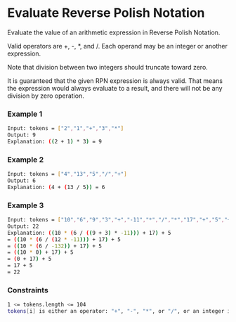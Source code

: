 # Evaluate Reverse Polish Notation

Evaluate the value of an arithmetic expression in Reverse Polish Notation.

Valid operators are +, -, *, and /. Each operand may be an integer or another expression.

Note that division between two integers should truncate toward zero. 

It is guaranteed that the given RPN expression is always valid. That means the expression would always evaluate to a result, and there will not be any division by zero operation.

### Example 1
```sh
Input: tokens = ["2","1","+","3","*"]
Output: 9
Explanation: ((2 + 1) * 3) = 9
```

### Example 2
```sh
Input: tokens = ["4","13","5","/","+"]
Output: 6
Explanation: (4 + (13 / 5)) = 6
```

### Example 3
```sh
Input: tokens = ["10","6","9","3","+","-11","*","/","*","17","+","5","+"]
Output: 22
Explanation: ((10 * (6 / ((9 + 3) * -11))) + 17) + 5
= ((10 * (6 / (12 * -11))) + 17) + 5
= ((10 * (6 / -132)) + 17) + 5
= ((10 * 0) + 17) + 5
= (0 + 17) + 5
= 17 + 5
= 22
```

### Constraints
```sh
1 <= tokens.length <= 104
tokens[i] is either an operator: "+", "-", "*", or "/", or an integer in the range [-200, 200].
```
